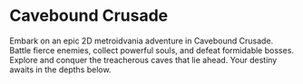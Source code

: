 # **Cavebound Crusade**

Embark on an epic 2D metroidvania adventure in Cavebound Crusade. Battle fierce enemies, collect powerful souls, and defeat formidable bosses. 
Explore and conquer the treacherous caves that lie ahead. Your destiny awaits in the depths below.
